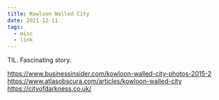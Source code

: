 ```yaml
---
title: Kowloon Walled City
date: 2021-12-11
tags:
  - misc
  - link
---
```


TIL. Fascinating story.

https://www.businessinsider.com/kowloon-walled-city-photos-2015-2
https://www.atlasobscura.com/articles/kowloon-walled-city
https://cityofdarkness.co.uk/
